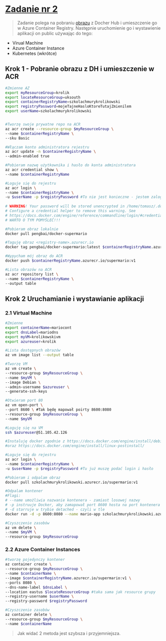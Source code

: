 # [Zadanie nr 2](https://szkolachmury.pl/microsoft-azure-zrozum-wszystkie-uslugi/tydzien-2-compute-containers/lekcja-11-praca-domowa/)

> Zadanie polega na pobraniu [obrazu](https://hub.docker.com/r/pengbai/docker-supermario/) z Docher Hub i umieszczenie go w Azure Container Registry.
Następnie uruchomienie go i wystawienie aplikacji on public używając do tego:
 - Virual Machine
 - Azure Container Instance
 - Kubernetes (wkrótce)

## Krok 1 - Pobranie obrazu z DH i umieszczenie w ACR 
```bash
#Zmienne AZ
export myResourceGroup=krolik
export locateResourceGroup=uksouth
export containerRegistryName=szkolachmurykrolikowski
export registryPassword=mojeTajneHasloKtoreTutajZmienilem
export userName=szkolachmurykrolikowski


#Tworzę swoje prywatne repo na ACR
az acr create --resource-group $myResourceGroup \
--name $containerRegistryName \
--sku Basic

#Włączam konto administratora rejestru
az acr update -n $containerRegistryName \
--admin-enabled true

#Pobieram nazwę użytkownika i hasło do konta administratora
az acr credential show \
--name $containerRegistryName

#Loguje się do rejestru
az acr login \
--name $containerRegistryName \
-u $userName -p $registryPassword #To nie jest konieczne - jestem zalogowany do intefejsu Azure CLI
    
# WARNING! Your password will be stored unencrypted in /home/tomasz/.docker/config.json.
# Configure a credential helper to remove this warning. See
# https://docs.docker.com/engine/reference/commandline/login/#credentials-store
# WARTO O TYM POMYŚLEĆ!!!

#Pobieram obraz lokalnie
docker pull pengbai/docker-supermario

#Taguję obraz <registry-name>.azurecr.io
docker tag pengbai/docker-supermario:latest $containerRegistryName.azurecr.io/supermario:v1

#Wypycham mój obraz do ACR
docker push $containerRegistryName.azurecr.io/supermario:v1

#Lista obrazów na ACR
az acr repository list \
--name $containerRegistryName \
--output table
```

## Krok 2 Uruchamianie i wystawianie aplikacji

### 2.1 Virtual Machine

```bash
#Zmienne
export containerName=mariocont
export dnsLabel=mariodns
export myVM=krolikowskivm
export azureuser=krolik

#Lista dostępnych obrazów
az vm image list --output table

#Tworzę VM 
az vm create \
--resource-group $myResourceGroup \
--name $myVM \
--image Debian \
--admin-username $azureuser \
--generate-ssh-keys

#Otwieram port 80
az vm open-port \
--port 8600 \ #Tak będę mapował poirty 8600:8080
--resource-group $myResourceGroup \
--name $myVM

#Loguję się na VM
ssh $azureuser@51.105.42.126

#Instaluję docker zgodnie z https://docs.docker.com/engine/install/debian/
#oraz https://docs.docker.com/engine/install/linux-postinstall/

#Loguje się do rejestru
az acr login \
--name $containerRegistryName \
-u $userName -p $registryPassword #Tu już muszę podać login i hasło

#Pobieram i odpalam obraz 
docker pull szkolachmurykrolikowski.azurecr.io/supermario:v1

#Odpalam kontener
#Flagi:
# --name umożliwia nazwanie kontenera - zamiast losowej nazwy
# -p instruuje Docker, aby zamapował port 8600 hosta na port kontenera 8080
# -d starruje w trybie detached - czyli w tle
docker run -d -p 8600:8080 --name mario-app szkolachmurykrolikowski.azurecr.io/supermario:v1

#Czyszczenie zasobów
az vm delete \
--name $myVM \
--resource-group $myResourceGroup
```
### 2.2 Azure Container Instances
```bash
#tworzę pojedynczy kontener
az container create \
--resource-group $myResourceGroup \
--name $containerName \
--image $containerRegistryName.azurecr.io/supermario:v1 \
--ports 8080 \
--dns-name-label $dnsLabel \
--location eastus $locateResourceGroup #taka sama jak resource grupy
--registry-username $userName \
--registry-password $registryPassword

#Czyszczenie zasobów
az container delete \
--resource-group $myResourceGroup \
--name $containerName
```
> Jak widać 2 metoda jest szybsza i przyjemniejsza.
